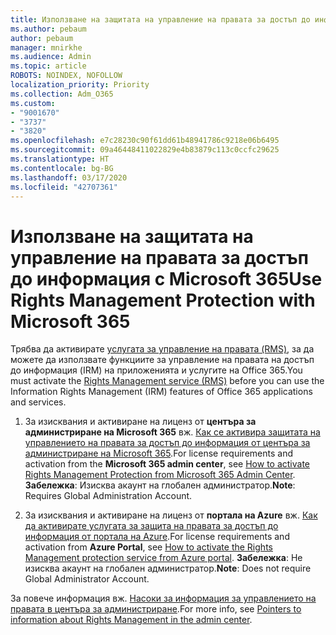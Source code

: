```yaml
---
title: Използване на защитата на управление на правата за достъп до информация с Microsoft 365
ms.author: pebaum
author: pebaum
manager: mnirkhe
ms.audience: Admin
ms.topic: article
ROBOTS: NOINDEX, NOFOLLOW
localization_priority: Priority
ms.collection: Adm_O365
ms.custom:
- "9001670"
- "3737"
- "3820"
ms.openlocfilehash: e7c28230c90f61dd61b48941786c9218e06b6495
ms.sourcegitcommit: 09a46448411022829e4b83879c113c0ccfc29625
ms.translationtype: HT
ms.contentlocale: bg-BG
ms.lasthandoff: 03/17/2020
ms.locfileid: "42707361"
---
```

# <a name="use-rights-management-protection-with-microsoft-365"></a><span data-ttu-id="2d502-102">Използване на защитата на управление на правата за достъп до информация с Microsoft 365</span><span class="sxs-lookup"><span data-stu-id="2d502-102">Use Rights Management Protection with Microsoft 365</span></span>

<span data-ttu-id="2d502-103">Трябва да активирате [услугата за управление на правата (RMS)](https://docs.microsoft.com/azure/information-protection/what-is-azure-rms), за да можете да използвате функциите за управление на правата на достъп до информация (IRM) на приложенията и услугите на Office 365.</span><span class="sxs-lookup"><span data-stu-id="2d502-103">You must activate the [Rights Management service (RMS)](https://docs.microsoft.com/azure/information-protection/what-is-azure-rms) before you can use the Information Rights Management (IRM) features of Office 365 applications and services.</span></span>

1. <span data-ttu-id="2d502-104">За изисквания и активиране на лиценз от **центъра за администриране на Microsoft 365** вж. [Как се активира защитата на управлението на правата за достъп до информация от центъра за администриране на Microsoft 365](https://docs.microsoft.com/azure/information-protection/activate-office365).</span><span class="sxs-lookup"><span data-stu-id="2d502-104">For license requirements and activation from the **Microsoft 365 admin center**, see [How to activate Rights Management Protection from Microsoft 365 Admin Center](https://docs.microsoft.com/azure/information-protection/activate-office365).</span></span> <span data-ttu-id="2d502-105">**Забележка**: Изисква акаунт на глобален администратор.</span><span class="sxs-lookup"><span data-stu-id="2d502-105">**Note**: Requires Global Administration Account.</span></span>

2. <span data-ttu-id="2d502-106">За изисквания и активиране на лиценз от **портала на Azure** вж. [Как да активирате услугата за защита на правата за достъп до информация от портала на Azure](https://docs.microsoft.com/azure/information-protection/activate-azure).</span><span class="sxs-lookup"><span data-stu-id="2d502-106">For license requirements and activation from **Azure Portal**, see [How to activate the Rights Management protection service from Azure portal](https://docs.microsoft.com/azure/information-protection/activate-azure).</span></span> <span data-ttu-id="2d502-107">**Забележка**: Не изисква акаунт на глобален администратор.</span><span class="sxs-lookup"><span data-stu-id="2d502-107">**Note**: Does not require Global Administrator Account.</span></span>

<span data-ttu-id="2d502-108">За повече информация вж. [Насоки за информация за управлението на правата в центъра за администриране](https://docs.microsoft.com/office365/enterprise/activate-rms-in-office-365).</span><span class="sxs-lookup"><span data-stu-id="2d502-108">For more info, see [Pointers to information about Rights Management in the admin center](https://docs.microsoft.com/office365/enterprise/activate-rms-in-office-365).</span></span>
